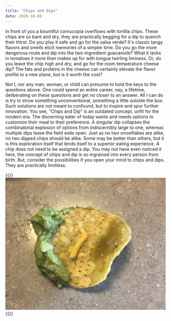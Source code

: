 ```yaml
---
title: "Chips and Dips"
date: 2020-10-08
---
```


In front of you a bountiful cornucopia overflows with tortilla chips. These chips are so bare and dry, they are practically begging for a dip to quench their thirst. Do you play it safe and go for the salsa verde? It's classic tangy flavors and smells elicit memories of a simpler time. Do you go the more dangerous route and dip into the two-ingredient guacamole? What it lacks in tomatoes it more than makes up for with tongue twirling liminess. Or, do you leave the chip high and dry, and go for the room temperature cheese dip? The fats and proteins in the cheese can certainly elevate the flavor profile to a new plane, but is it worth the cost?

Not I, nor any man, woman, or child can presume to hold the keys to the questions above. One could spend an entire career, nay, a lifetime, deliberating on these questions and get no closer to an answer. All I can do is try to show something unconventional, something a little outside the box. Such solutions are not meant to confound, but to inspire and spur further innovation. You see, "Chips and Dip" is an outdated concept, unfit for the modern era. The discerning eater of today wants and needs options to customize their meal to their preference. A singular dip collapses the combinatorial explosion of options from indiscernibly large to one, whereas multiple dips leave the field wide open. Just as no two snowflakes are alike, no two dipped chips should be alike. Some may be better than others, but it is this exploration itself that lends itself to a superior eating experience. A chip does not need to be assigned a dip. You may not have even noticed it here, the concept of chips and dip is so ingrained into every person from birth. But, consider the possibilities if you open your mind to chips and dips. They are practically limitless.

{{<img>}}![](chip.jpg){{</img>}}